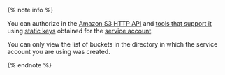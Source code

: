{% note info %}

You can authorize in the [Amazon S3 HTTP API](../../storage/s3/) and [tools that support it](../../storage/tools/) using [static keys](../../iam/concepts/authorization/access-key.md) obtained for the [service account](../../iam/concepts/users/service-accounts.md).

You can only view the list of buckets in the directory in which the service account you are using was created.

{% endnote %}
